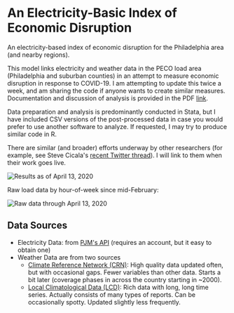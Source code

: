 # An Electricity-Basic Index of Economic Disruption
An electricity-based index of economic disruption for the Philadelphia area (and nearby regions).

This model links electricity and weather data in the PECO load area (Philadelphia and suburban counties) in an attempt to measure economic disruption in response to COVID-19. I am attempting to update this twice a week, and am sharing the code if anyone wants to create similar measures. Documentation and discussion of analysis is provided in the PDF [link](https://github.com/cseveren/PA-Electricity-Economic-Disruption/blob/master/output/ElectricityIndicator.pdf).

Data preparation and analysis is predominantly conducted in Stata, but I have included CSV versions of the post-processed data in case you would prefer to use another software to analyze. If requested, I may try to produce similar code in R. 

There are similar (and broader) efforts underway by other researchers (for example, see Steve Cicala's [recent Twitter thread](https://twitter.com/SteveCicala/status/1240273368110202880)). I will link to them when their work goes live.

![Results as of April 13, 2020](https://github.com/cseveren/PA-Electricity-Economic-Disruption/blob/master/output/dailydevs_both_model2.png)

Raw load data by hour-of-week since mid-February:

![Raw data through April 13, 2020](https://github.com/cseveren/PA-Electricity-Economic-Disruption/blob/master/output/weekly.png)

## Data Sources
* Electricity Data: from [PJM's API](https://www.pjm.com/markets-and-operations/etools/data-miner-2.aspx) (requires an account, but it easy to obtain one)
* Weather Data are from two sources 
  * [Climate Reference Network (CRN)](https://www.ncdc.noaa.gov/crn/qcdatasets.html): High quality data updated often, but with occasional gaps. Fewer variables than other data. Starts a bit later (coverage phases in across the country starting in ~2000).
  * [Local Climatological Data (LCD)](https://www.ncdc.noaa.gov/data-access/land-based-station-data/land-based-datasets/quality-controlled-local-climatological-data-qclcd): Rich data with long, long time series. Actually consists of many types of reports. Can be occasionally spotty. Updated slightly less frequently.
